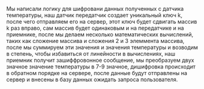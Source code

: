 Мы написали логику для шифровани данных полученных с датчика температуры, наш датчик передатчик создает уникальный ключ k, после чего отправляем его на сервер, этот ключ будет сдвигать массив k раз вправо, сам массив будет одинаковым и на передатчике и на приемнике, после мы делаем несколько математических вычислений, таких как сложение массива и сложения 2 и 3 элеммента массива, после мы суммируем эти значения и значения температуры и возводим в степень, чтобы избавиться от линейности в вычислениях, наш приемник получит зашиффровонное сообщение, мы преобразуем двух значное значение температуры в 7-9 значное, дишифровка происходит в обратном порядке на сервере, после данные будут отправлены на сервер и внесены в базу данных ожидать запроса пользователя.

